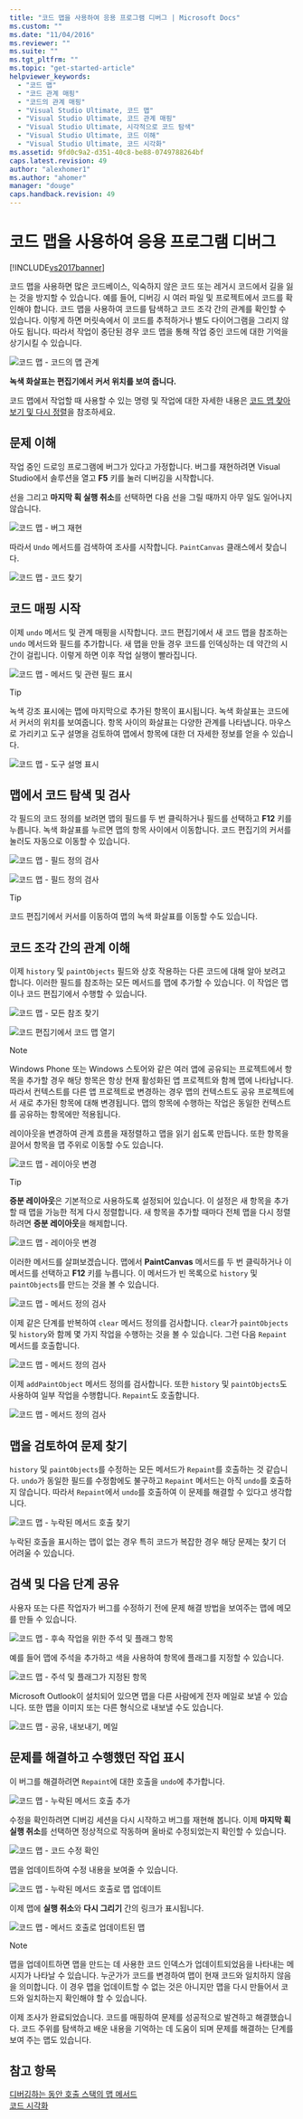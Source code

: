 ```yaml
---
title: "코드 맵을 사용하여 응용 프로그램 디버그 | Microsoft Docs"
ms.custom: ""
ms.date: "11/04/2016"
ms.reviewer: ""
ms.suite: ""
ms.tgt_pltfrm: ""
ms.topic: "get-started-article"
helpviewer_keywords: 
  - "코드 맵"
  - "코드 관계 매핑"
  - "코드의 관계 매핑"
  - "Visual Studio Ultimate, 코드 맵"
  - "Visual Studio Ultimate, 코드 관계 매핑"
  - "Visual Studio Ultimate, 시각적으로 코드 탐색"
  - "Visual Studio Ultimate, 코드 이해"
  - "Visual Studio Ultimate, 코드 시각화"
ms.assetid: 9fd0c9a2-d351-40c8-be88-0749788264bf
caps.latest.revision: 49
author: "alexhomer1"
ms.author: "ahomer"
manager: "douge"
caps.handback.revision: 49
---
```

# 코드 맵을 사용하여 응용 프로그램 디버그
[!INCLUDE[vs2017banner](../code-quality/includes/vs2017banner.md)]

코드 맵을 사용하면 많은 코드베이스, 익숙하지 않은 코드 또는 레거시 코드에서 길을 잃는 것을 방지할 수 있습니다.  예를 들어, 디버깅 시 여러 파일 및 프로젝트에서 코드를 확인해야 합니다.  코드 맵을 사용하여 코드를 탐색하고 코드 조각 간의 관계를 확인할 수 있습니다.  이렇게 하면 머릿속에서 이 코드를 추적하거나 별도 다이어그램을 그리지 않아도 됩니다.  따라서 작업이 중단된 경우 코드 맵을 통해 작업 중인 코드에 대한 기억을 상기시킬 수 있습니다.  
  
 ![코드 맵 &#45; 코드의 맵 관계](../modeling/media/codemapstoryboardpaint.png "CodeMapStoryboardPaint")  
  
 **녹색 화살표는 편집기에서 커서 위치를 보여 줍니다.**  
  
 코드 맵에서 작업할 때 사용할 수 있는 명령 및 작업에 대한 자세한 내용은 [코드 맵 찾아보기 및 다시 정렬](../modeling/browse-and-rearrange-code-maps.md)을 참조하세요.  
  
## 문제 이해  
 작업 중인 드로잉 프로그램에 버그가 있다고 가정합니다.  버그를 재현하려면 Visual Studio에서 솔루션을 열고 **F5** 키를 눌러 디버깅을 시작합니다.  
  
 선을 그리고 **마지막 획 실행 취소**를 선택하면 다음 선을 그릴 때까지 아무 일도 일어나지 않습니다.  
  
 ![코드 맵 &#45; 버그 재현](../modeling/media/codemapstoryboardpaint0.png "CodeMapStoryboardPaint0")  
  
 따라서 `Undo` 메서드를 검색하여 조사를 시작합니다.  `PaintCanvas` 클래스에서 찾습니다.  
  
 ![코드 맵 &#45; 코드 찾기](../modeling/media/codemapstoryboardpaint1.png "CodeMapStoryboardPaint1")  
  
## 코드 매핑 시작  
 이제 `undo` 메서드 및 관계 매핑을 시작합니다.  코드 편집기에서 새 코드 맵을 참조하는 `undo` 메서드와 필드를 추가합니다.  새 맵을 만들 경우 코드를 인덱싱하는 데 약간의 시간이 걸립니다.  이렇게 하면 이후 작업 실행이 빨라집니다.  
  
 ![코드 맵 &#45; 메서드 및 관련 필드 표시](../modeling/media/codemapstoryboardpaint3.png "CodeMapStoryboardPaint3")  
  
> [!TIP]
>  녹색 강조 표시에는 맵에 마지막으로 추가된 항목이 표시됩니다.  녹색 화살표는 코드에서 커서의 위치를 보여줍니다.  항목 사이의 화살표는 다양한 관계를 나타냅니다.  마우스로 가리키고 도구 설명을 검토하여 맵에서 항목에 대한 더 자세한 정보를 얻을 수 있습니다.  
  
 ![코드 맵 &#45; 도구 설명 표시](../modeling/media/codemapstoryboardpaint4.png "CodeMapStoryboardPaint4")  
  
## 맵에서 코드 탐색 및 검사  
 각 필드의 코드 정의를 보려면 맵의 필드를 두 번 클릭하거나 필드를 선택하고 **F12** 키를 누릅니다.  녹색 화살표를 누르면 맵의 항목 사이에서 이동합니다.  코드 편집기의 커서를 눌러도 자동으로 이동할 수 있습니다.  
  
 ![코드 맵 &#45; 필드 정의 검사](../modeling/media/codemapstoryboardpaint5.png "CodeMapStoryboardPaint5")  
  
 ![코드 맵 &#45; 필드 정의 검사](../modeling/media/codemapstoryboardpaint5a.png "CodeMapStoryboardPaint5A")  
  
> [!TIP]
>  코드 편집기에서 커서를 이동하여 맵의 녹색 화살표를 이동할 수도 있습니다.  
  
## 코드 조각 간의 관계 이해  
 이제 `history` 및 `paintObjects` 필드와 상호 작용하는 다른 코드에 대해 알아 보려고 합니다.  이러한 필드를 참조하는 모든 메서드를 맵에 추가할 수 있습니다.  이 작업은 맵이나 코드 편집기에서 수행할 수 있습니다.  
  
 ![코드 맵 &#45; 모든 참조 찾기](../modeling/media/codemapstoryboardpaint6.png "CodeMapStoryboardPaint6")  
  
 ![코드 편집기에서 코드 맵 열기](~/docs/modeling/media/codemapstoryboardpaint6a.PNG "CodeMapStoryboardPaint6A")  
  
> [!NOTE]
>  Windows Phone 또는 Windows 스토어와 같은 여러 앱에 공유되는 프로젝트에서 항목을 추가할 경우 해당 항목은 항상 현재 활성화된 앱 프로젝트와 함께 맵에 나타납니다.  따라서 컨텍스트를 다른 앱 프로젝트로 변경하는 경우 맵의 컨텍스트도 공유 프로젝트에서 새로 추가된 항목에 대해 변경됩니다.  맵의 항목에 수행하는 작업은 동일한 컨텍스트를 공유하는 항목에만 적용됩니다.  
  
 레이아웃을 변경하여 관계 흐름을 재정렬하고 맵을 읽기 쉽도록 만듭니다.  또한 항목을 끌어서 항목을 맵 주위로 이동할 수도 있습니다.  
  
 ![코드 맵 &#45; 레이아웃 변경](../modeling/media/codemapstoryboardpaint7a.png "CodeMapStoryboardPaint7A")  
  
> [!TIP]
>  **증분 레이아웃**은 기본적으로 사용하도록 설정되어 있습니다.  이 설정은 새 항목을 추가할 때 맵을 가능한 적게 다시 정렬합니다.  새 항목을 추가할 때마다 전체 맵을 다시 정렬하려면 **증분 레이아웃**을 해제합니다.  
  
 ![코드 맵 &#45; 레이아웃 변경](../modeling/media/codemapstoryboardpaint7.png "CodeMapStoryboardPaint7")  
  
 이러한 메서드를 살펴보겠습니다.  맵에서 **PaintCanvas** 메서드를 두 번 클릭하거나 이 메서드를 선택하고 **F12** 키를 누릅니다.  이 메서드가 빈 목록으로 `history` 및 `paintObjects`를 만드는 것을 볼 수 있습니다.  
  
 ![코드 맵 &#45; 메서드 정의 검사](../modeling/media/codemapstoryboardpaint8.png "CodeMapStoryboardPaint8")  
  
 이제 같은 단계를 반복하여 `clear` 메서드 정의를 검사합니다.  `clear`가 `paintObjects` 및 `history`와 함께 몇 가지 작업을 수행하는 것을 볼 수 있습니다.  그런 다음 `Repaint` 메서드를 호출합니다.  
  
 ![코드 맵 &#45; 메서드 정의 검사](../modeling/media/codemapstoryboardpaint9.png "CodeMapStoryboardPaint9")  
  
 이제 `addPaintObject` 메서드 정의를 검사합니다.  또한 `history` 및 `paintObjects`도 사용하여 일부 작업을 수행합니다.  `Repaint`도 호출합니다.  
  
 ![코드 맵 &#45; 메서드 정의 검사](../modeling/media/codemapstoryboardpaint10.png "CodeMapStoryboardPaint10")  
  
## 맵을 검토하여 문제 찾기  
 `history` 및 `paintObjects`를 수정하는 모든 메서드가 `Repaint`를 호출하는 것 같습니다.  `undo`가 동일한 필드를 수정함에도 불구하고 `Repaint` 메서드는 아직 `undo`를 호출하지 않습니다.  따라서 `Repaint`에서 `undo`를 호출하여 이 문제를 해결할 수 있다고 생각합니다.  
  
 ![코드 맵 &#45; 누락된 메서드 호출 찾기](../modeling/media/codemapstoryboardpaint11.png "CodeMapStoryboardPaint11")  
  
 누락된 호출을 표시하는 맵이 없는 경우 특히 코드가 복잡한 경우 해당 문제는 찾기 더 어려울 수 있습니다.  
  
## 검색 및 다음 단계 공유  
 사용자 또는 다른 작업자가 버그를 수정하기 전에 문제 해결 방법을 보여주는 맵에 메모를 만들 수 있습니다.  
  
 ![코드 맵 &#45; 후속 작업을 위한 주석 및 플래그 항목](../modeling/media/codemapstoryboardpaint12.png "CodeMapStoryboardPaint12")  
  
 예를 들어 맵에 주석을 추가하고 색을 사용하여 항목에 플래그를 지정할 수 있습니다.  
  
 ![코드 맵 &#45; 주석 및 플래그가 지정된 항목](../modeling/media/codemapstoryboardpaint12a.png "CodeMapStoryboardPaint12A")  
  
 Microsoft Outlook이 설치되어 있으면 맵을 다른 사람에게 전자 메일로 보낼 수 있습니다.  또한 맵을 이미지 또는 다른 형식으로 내보낼 수도 있습니다.  
  
 ![코드 맵 &#45; 공유, 내보내기, 메일](../modeling/media/codemapstoryboardpaint13.png "CodeMapStoryboardPaint13")  
  
## 문제를 해결하고 수행했던 작업 표시  
 이 버그를 해결하려면 `Repaint`에 대한 호출을 `undo`에 추가합니다.  
  
 ![코드 맵 &#45; 누락된 메서드 호출 추가](../modeling/media/codemapstoryboardpaint14.png "CodeMapStoryboardPaint14")  
  
 수정을 확인하려면 디버깅 세션을 다시 시작하고 버그를 재현해 봅니다.  이제 **마지막 획 실행 취소**를 선택하면 정상적으로 작동하며 올바로 수정되었는지 확인할 수 있습니다.  
  
 ![코드 맵 &#45; 코드 수정 확인](../modeling/media/codemapstoryboardpaint15.png "CodeMapStoryboardPaint15")  
  
 맵을 업데이트하여 수정 내용을 보여줄 수 있습니다.  
  
 ![코드 맵 &#45; 누락된 메서드 호출로 맵 업데이트](../modeling/media/codemapstoryboardpaint16.png "CodeMapStoryboardPaint16")  
  
 이제 맵에 **실행 취소**와 **다시 그리기** 간의 링크가 표시됩니다.  
  
 ![코드 맵 &#45; 메서드 호출로 업데이트된 맵](../modeling/media/codemapstoryboardpaint17.png "CodeMapStoryboardPaint17")  
  
> [!NOTE]
>  맵을 업데이트하면 맵을 만드는 데 사용한 코드 인덱스가 업데이트되었음을 나타내는 메시지가 나타날 수 있습니다.  누군가가 코드를 변경하여 맵이 현재 코드와 일치하지 않음을 의미합니다.  이 경우 맵을 업데이트할 수 없는 것은 아니지만 맵을 다시 만들어서 코드와 일치하는지 확인해야 할 수 있습니다.  
  
 이제 조사가 완료되었습니다.  코드를 매핑하여 문제를 성공적으로 발견하고 해결했습니다.  코드 주위를 탐색하고 배운 내용을 기억하는 데 도움이 되며 문제를 해결하는 단계를 보여 주는 맵도 있습니다.  
  
## 참고 항목  
 [디버깅하는 동안 호출 스택의 맵 메서드](../debugger/map-methods-on-the-call-stack-while-debugging-in-visual-studio.md)   
 [코드 시각화](../modeling/visualize-code.md)